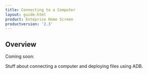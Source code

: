 ```yaml
---
title: Connecting to a Computer
layout: guide.html
product: Enteprise Home Screen
productversion: '2.3'
---
```


## Overview

Coming soon: 

Stuff about connecting a computer and deploying files using ADB. 

  










